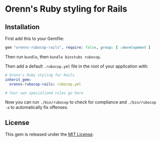 # Orenn's Ruby styling for Rails

## Installation

First add this to your Gemfile:

```ruby
gem "orenns-rubocop-rails", require: false, group: [ :development ]
```

Then run `bundle`, then `bundle binstubs rubocop`.

Then add a default `.rubocop.yml` file in the root of your application with:

```yml
# Orenn's Ruby styling for Rails
inherit_gem:
  orenns-rubocop-rails: rubocop.yml

# Your own specialized rules go here
```

Now you can run `./bin/rubocop` to check for compliance and `./bin/rubocop -a` to automatically fix offenses.

## License

This gem is released under the [MIT License](https://opensource.org/license/mit/).